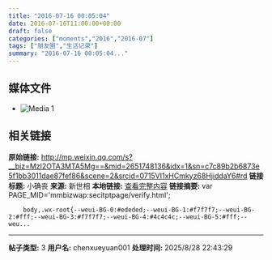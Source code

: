 ```yaml
---
title: "2016-07-16 00:05:04"
date: 2016-07-16T11:00:00+08:00
draft: false
categories: ["moments","2016","2016-07"]
tags: ["朋友圈","生活记录"]
summary: "2016-07-16 00:05:04..."
---
```


## 媒体文件

- ![Media 1](/Moments/photos/2016-07-16/201607160005040.jpg)

## 相关链接

**原始链接:** http://mp.weixin.qq.com/s?__biz=MzI2OTA3MTA5Mg==&mid=2651748136&idx=1&sn=c7c89b2b6873e5f1bb3011dae87fef86&scene=2&srcid=0715VI1xHCmkyz68HjiddaY6#rd
**链接标题:** 小确丧
**来源:** 新世相
**本地链接:** [查看完整内容](/link_content/2016/07/2016-07-16-1/link_content/)
**链接摘要:** var PAGE_MID='mmbizwap:secitptpage/verify.html';

        
        body,.wx-root{--weui-BG-0:#ededed;--weui-BG-1:#f7f7f7;--weui-BG-2:#fff;--weui-BG-3:#f7f7f7;--weui-BG-4:#4c4c4c;--weui-BG-5:#fff;--weu...

---

**帖子类型:** 3
**用户名:** chenxueyuan001
**处理时间:** 2025/8/28 22:43:29